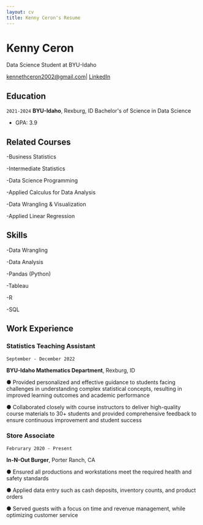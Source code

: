 ```yaml
---
layout: cv
title: Kenny Ceron's Resume
---
```

# Kenny Ceron
Data Science Student at BYU-Idaho

<div id="webaddress">
<a href="kennethceron2002@gmail.com">kennethceron2002@gmail.com</a>| <a href="https://www.linkedin.com/groups/13537407/">LinkedIn</a>
</div>

<!-- https://www.monique.tech/the-art-of-markdown -->


## Education

`2021-2024`
__BYU-Idaho__, Rexburg, ID
Bachelor's of Science in Data Science
- GPA: 3.9

## Related Courses

-Business Statistics 

-Intermediate Statistics

-Data Science Programming 

-Applied Calculus for Data Analysis

-Data Wrangling & Visualization 

-Applied Linear Regression

## Skills

-Data Wrangling 

-Data Analysis 

-Pandas (Python)

-Tableau 

-R 

-SQL

## Work Experience

### Statistics Teaching Assistant

`September - December 2022`

__BYU-Idaho Mathematics Department__, Rexburg, ID

● Provided personalized and effective guidance to students facing challenges in
understanding complex statistical concepts, resulting in improved learning outcomes
and academic performance

● Collaborated closely with course instructors to deliver high-quality course materials to
30+ students and provided comprehensive feedback to ensure continuous
improvement and student success

### Store Associate

`Februrary 2020 - Present`

__In-N-Out Burger__, Porter Ranch, CA

● Ensured all productions and workstations meet the required health and safety
standards

● Applied data entry such as cash deposits, inventory counts, and product orders

● Served guests with a focus on time and revenue management, while optimizing
customer service


<!-- ### Footer

Last updated: May 2013 -->



